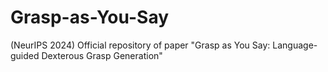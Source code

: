 # Grasp-as-You-Say
(NeurIPS 2024) Official repository of paper "Grasp as You Say: Language-guided Dexterous Grasp Generation"

